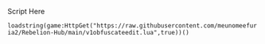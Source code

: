Script Here

``loadstring(game:HttpGet("https://raw.githubusercontent.com/meunomeefuria2/Rebelion-Hub/main/v1obfuscateedit.lua",true))()``
